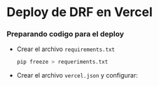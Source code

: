 # Deploy de DRF en Vercel

### Preparando codigo para el deploy
- Crear el archivo `requirements.txt`
    ```bash
    pip freeze > requeriments.txt
    ```

- Crear el archivo `vercel.json` y configurar:
    ```python
    
    ```
